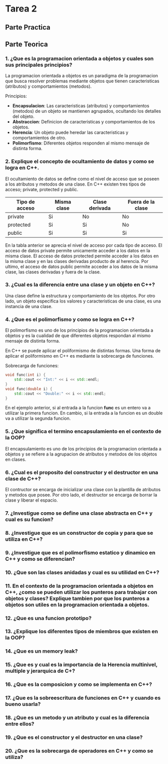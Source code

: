 # Tarea 2

## Parte Practica


## Parte Teorica

### 1. ¿Que es la programacion orientada a objetos y cuales son sus principales principios?
La programacion orientada a objetos es un paradigma de la programacion que busca resolver problemas mediante objetos que tienen caracteristicas (atributos) y comportamientos (metodos).

Principios:
 - **Encapsulacion**: Las caracteristicas (atributos) y comportamientos (metodos) de un objeto se mantienen agrupados, ocultando los detalles del objeto.
 - **Abstraccion**: Definicion de caracteristicas y comportamientos de los objetos.
 - **Herencia**: Un objeto puede heredar las caracteristicas y comportamientos de otro.
 - **Polimorfismo**: Diferentes objetos responden al mismo mensaje de distinta forma.

### 2. Explique el concepto de ocultamiento de datos y como se logra en C++.
El ocultamiento de datos se define como el nivel de acceso que se poseen a los atributos y metodos de una clase. En C++ existen tres tipos de acceso; private, protected y public.

| Tipo de acceso | Misma clase | Clase derivada | Fuera de la clase |
| - | - | - | - |
| private | Si | No | No |
| protected | Si | Si | No | 
| public | Si | Si | Si |

En la tabla anterior se aprecia el nivel de acceso por cada tipo de acceso. El acceso de datos private permite unicamente acceder a los datos en la misma clase. El acceso de datos protected permite acceder a los datos en la misma clase y en las clases derivadas producto de al herencia. Por ultimo, el acceso de datos public permite acceder a los datos de la misma clase, las clases derivadas y fuera de la clase.

### 3. ¿Cual es la diferencia entre una clase y un objeto en C++?
Una clase define la estructura y comportamiento de los objetos. Por otro lado, un objeto especifica los valores y caracteristicas de una clase, es una instancia de una clase.

### 4. ¿Que es el polimorfismo y como se logra en C++?
El polimorfismo es uno de los principios de la programacion orientada a objetos y es la cualidad de que diferentes objetos respondan al mismo mensaje de distinta forma.

En C++ se puede aplicar el poliformismo de distintas formas. Una forma de aplicar el poliformismo en C++ es mediante la sobrecarga de funciones.

Sobrecarga de funciones:
```c++
void func(int i) {
    std::cout << "Int:" << i << std::endl;
}
void func(double i) {
    std::cout << "Double:" << i << std::endl;
}
```
En el ejemplo anterior, si al entrada a la funcion **func** es un entero va a utilizar la primera funcion. En cambio, si la entrada a la funcion es un double va a utilizar la segunda funcion.

### 5. ¿Que significa el termino encapsulamiento en el contexto de la OOP?
El encapsulamiento es uno de los principios de la programacion orientada a objetos y se refiere a la agrupacion de atributos y metodos de los objetos en clases.

### 6. ¿Cual es el proposito del constructor y el destructor en una clase de C++?
El contructor se encarga de inicializar una clase con la plantilla de atributos y metodos que posee. Por otro lado, el destructor se encarga de borrar la clase y liberar el espacio.

### 7. ¿Investigue como se define una clase abstracta en C++ y cual es su funcion?
### 8. ¿Investigue que es un constructor de copia y para que se utiliza en C++?
### 9. ¿Investigue que es el polimorfismo estatico y dinamico en C++ y como se diferencian?
### 10. ¿Que son las clases anidadas y cual es su utilidad en C++?
### 11. En el contexto de la programacion orientada a objetos en C++, ¿como se pueden utilizar los punteros para trabajar con objetos y clases? Explique tambien por que los punteros a objetos son utiles en la programacion orientada a objetos.
### 12. ¿Que es una funcion prototipo?
### 13. ¿Explique los diferentes tipos de miembros que existen en la OOP?
### 14. ¿Que es un memory leak?
### 15. ¿Que es y cual es la importancia de la Herencia multinivel, multiple y jerarquica de C+?
### 16. ¿Que es la composicion y como se implementa en C++?
### 17. ¿Que es la sobreescritura de funciones en C++ y cuando es bueno usarla?
### 18. ¿Que es un metodo y un atributo y cual es la diferencia entre ellos?
### 19. ¿Que es el constructor y el destructor en una clase?
### 20. ¿Que es la sobrecarga de operadores en C++ y como se utiliza?

